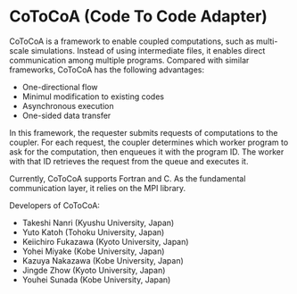 CoToCoA (Code To Code Adapter)
=====

CoToCoA is a framework to enable coupled computations, such as multi-scale simulations. Instead of using intermediate files, it enables direct communication among multiple programs.
Compared with similar frameworks, CoToCoA has the following advantages:
- One-directional flow
- Minimul modification to existing codes
- Asynchronous execution
- One-sided data transfer

In this framework, the requester submits requests of computations to the coupler. For each request, the coupler determines which worker program to ask for the computation, then enqueues it with the program ID. The worker with that ID retrieves the request from the queue and executes it.

Currently, CoToCoA supports Fortran and C. As the fundamental communication layer, it relies on the MPI library.

Developers of CoToCoA:
- Takeshi Nanri (Kyushu University, Japan)
- Yuto Katoh (Tohoku University, Japan)
- Keiichiro Fukazawa (Kyoto University, Japan)
- Yohei Miyake (Kobe University, Japan)
- Kazuya Nakazawa (Kobe University, Japan)
- Jingde Zhow (Kyoto University, Japan)
- Youhei Sunada (Kobe University, Japan)
